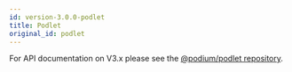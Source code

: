 ```yaml
---
id: version-3.0.0-podlet
title: Podlet
original_id: podlet
---
```


For API documentation on V3.x please see the [@podium/podlet repository](https://github.com/podium-lib/podlet).
